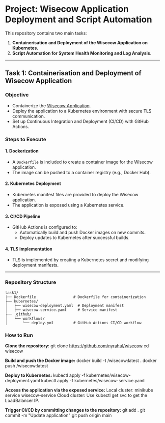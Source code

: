 # **Project: Wisecow Application Deployment and Script Automation**

This repository contains two main tasks:  
1. **Containerisation and Deployment of the Wisecow Application on Kubernetes.**  
2. **Script Automation for System Health Monitoring and Log Analysis.**

---

## **Task 1: Containerisation and Deployment of Wisecow Application**

### **Objective**
- Containerize the [Wisecow Application](https://github.com/nyrahul/wisecow).
- Deploy the application to a Kubernetes environment with secure TLS communication.
- Set up Continuous Integration and Deployment (CI/CD) with GitHub Actions.

### **Steps to Execute**

#### **1. Dockerization**
- A `Dockerfile` is included to create a container image for the Wisecow application.
- The image can be pushed to a container registry (e.g., Docker Hub).

#### **2. Kubernetes Deployment**
- Kubernetes manifest files are provided to deploy the Wisecow application.
- The application is exposed using a Kubernetes service.

#### **3. CI/CD Pipeline**
- GitHub Actions is configured to:
  - Automatically build and push Docker images on new commits.
  - Deploy updates to Kubernetes after successful builds.

#### **4. TLS Implementation**
- TLS is implemented by creating a Kubernetes secret and modifying deployment manifests.

---

### **Repository Structure**
```plaintext
task1/
├── Dockerfile                 # Dockerfile for containerization
├── kubernetes/
│   ├── wisecow-deployment.yaml  # Deployment manifest
│   ├── wisecow-service.yaml     # Service manifest
├── .github/
│   └── workflows/
│       └── deploy.yml         # GitHub Actions CI/CD workflow
```
### **How to Run**
**Clone the repository:**
git clone https://github.com/nyrahul/wisecow
cd wisecow

**Build and push the Docker image:**
docker build -t <your-dockerhub-username>/wisecow:latest .
docker push <your-dockerhub-username>/wisecow:latest

**Deploy to Kubernetes:**
kubectl apply -f kubernetes/wisecow-deployment.yaml
kubectl apply -f kubernetes/wisecow-service.yaml

**Access the application via the exposed service:**
Local cluster: minikube service wisecow-service
Cloud cluster: Use kubectl get svc to get the LoadBalancer IP.

**Trigger CI/CD by committing changes to the repository:**
git add .
git commit -m "Update application"
git push origin main
